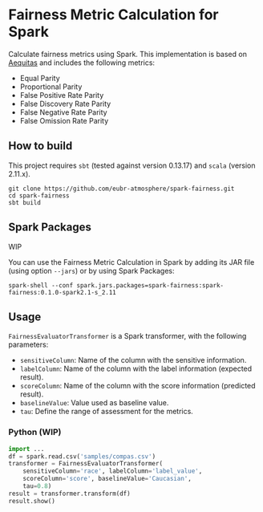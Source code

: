 # Fairness Metric Calculation for Spark
Calculate fairness metrics using Spark. This implementation is based on [Aequitas](http://aequitas.dssg.io/) and includes the following metrics:

- Equal Parity
- Proportional Parity
- False Positive Rate Parity
- False Discovery Rate Parity
- False Negative Rate Parity
- False Omission Rate Parity

## How to build
This project requires `sbt` (tested against version 0.13.17) and `scala` (version 2.11.x). 

```
git clone https://github.com/eubr-atmosphere/spark-fairness.git
cd spark-fairness
sbt build
```

## Spark Packages
WIP

You can use the Fairness Metric Calculation in Spark by adding its JAR file (using option `--jars`) or by using Spark Packages:
```
spark-shell --conf spark.jars.packages=spark-fairness:spark-fairness:0.1.0-spark2.1-s_2.11
```
## Usage

```FairnessEvaluatorTransformer``` is a Spark transformer, with the following parameters:

* `sensitiveColumn`: Name of the column with the sensitive information.
* `labelColumn`: Name of the column with the label information (expected result).
* `scoreColumn`: Name of the column with the score information (predicted result).
* `baselineValue`: Value used as baseline value. 
* `tau`: Define the range of assessment for the metrics.

### Python (WIP)
```python
import ...
df = spark.read.csv('samples/compas.csv')
transformer = FairnessEvaluatorTransformer(
    sensitiveColumn='race', labelColumn='label_value',
    scoreColumn='score', baselineValue='Caucasian',
    tau=0.8)
result = transformer.transform(df)
result.show()
```


